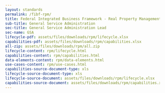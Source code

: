 ```yaml
---
layout: standards
permalink: /fibf-rpm/
title: Federal Integrated Business Framework - Real Property Management
sub-title: General Service Administration
sec-title: General Service Administration Lead
sec-name: GSA
lifecycle-pdf: assets/files/downloads/rpm/lifecycle.xlsx
capabilities-pdf: assets/files/downloads/rpm/capabilities.xlsx
all-zip: assets/files/downloads/rpm/all.zip
lifecycle-content: rpm/lifecycle.html
capabilities-content: rpm/capabilities.html
data-elements-content: rpm/data-elements.html
use-cases-content: rpm/use-cases.html
capabilities-source-document-type: xls
lifecycle-source-document-type: xls
lifecycle-source-document: assets/files/downloads/rpm/lifecycle.xlsx
capabilities-source-document: assets/files/downloads/rpm/capabilities.xlsx
---
```

